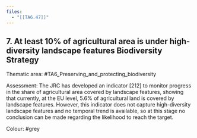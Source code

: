 ```yaml
---
files:
  - "[[TA6.47]]"
---
```

## 7. At least 10% of agricultural area is under high-diversity landscape features Biodiversity Strategy

Thematic area: #TA6_Preserving_and_protecting_biodiversity

Assessment: The JRC has developed an indicator [212] to monitor progress in the share of agricultural area covered by landscape features, showing that currently, at the EU level, 5.6% of agricultural land is covered by landscape features. However, this indicator does not capture high-diversity landscape features and no temporal trend is available, so at this stage no conclusion can be made regarding the likelihood to reach the target.

Colour: #grey